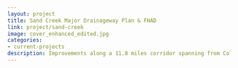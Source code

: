 ```yaml
---
layout: project
title: Sand Creek Major Drainageway Plan & FHAD
link: project/sand-creek
image: cover_enhanced_edited.jpg
categories:
- current-projects
description: Improvements along a 11.8 miles corridor spanning from Colfax Ave to the South Platte River confluence  
---
```

